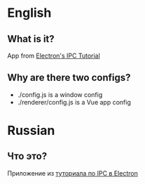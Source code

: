 # English

## What is it?

App from [Electron's IPC Tutorial](https://www.electronjs.org/docs/latest/tutorial/ipc)

## Why are there two configs?

- ./config.js is a window config
- ./renderer/config.js is a Vue app config

# Russian

## Что это?

Приложение из [туториала по IPC в Electron](https://www.electronjs.org/docs/latest/tutorial/ipc)